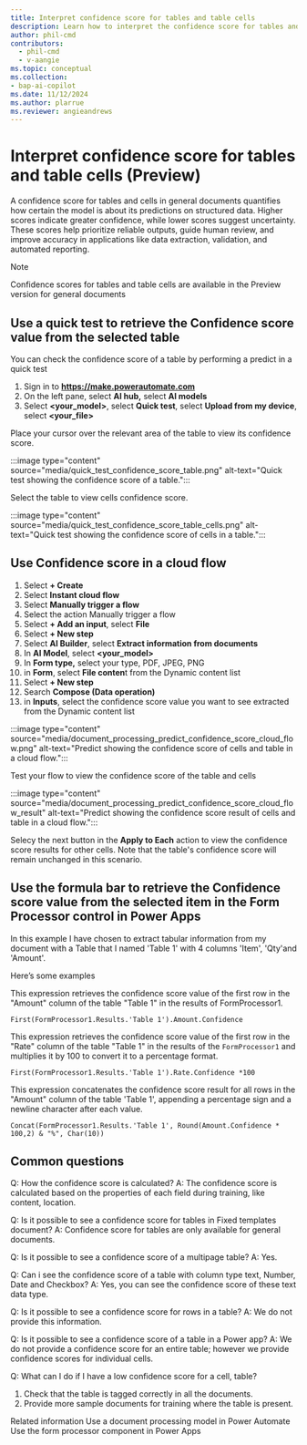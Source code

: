 ```yaml
---
title: Interpret confidence score for tables and table cells
description: Learn how to interpret the confidence score for tables and table cells.
author: phil-cmd
contributors:
  - phil-cmd
  - v-aangie
ms.topic: conceptual
ms.collection: 
- bap-ai-copilot
ms.date: 11/12/2024
ms.author: plarrue
ms.reviewer: angieandrews
---
```


# Interpret confidence score for tables and table cells (Preview)

A confidence score for tables and cells in general documents quantifies how certain the model is about its predictions on structured data. Higher scores indicate greater confidence, while lower scores suggest uncertainty. These scores help prioritize reliable outputs, guide human review, and improve accuracy in applications like data extraction, validation, and automated reporting.

> [!NOTE]
> Confidence scores for tables and table cells are available in the Preview version for general documents


<!--Please let me know if this is copilot/AI, preview or GA.-->

## Use a quick test to retrieve the Confidence score value from the selected table

You can check the confidence score of a table by performing a predict in a quick test
1.	Sign in to **https://make.powerautomate.com**
2.	On the left pane, select **AI hub,** select **AI models**
3.	Select **<your_model>**, select **Quick test**, select **Upload from my device**, select **<your_file>**

Place your cursor over the relevant area of the table to view its confidence score.

:::image type="content" source="media/quick_test_confidence_score_table.png" alt-text="Quick test showing the confidence score of a table.":::

Select the table to view cells confidence score.

:::image type="content" source="media/quick_test_confidence_score_table_cells.png" alt-text="Quick test showing the confidence score of cells in a table.":::

## Use Confidence score in a cloud flow

1.	Select **+ Create**
2.	Select **Instant cloud flow**
3.	Select **Manually trigger a flow**
4.	Select the action Manually trigger a flow
5.	Select **+ Add an input**, select **File**
6.	Select **+ New step**
7.	Select **AI Builder**, select **Extract information from documents**
8.	In **AI Model**, select **<your_model>**
9.	In **Form type,** select your type, PDF, JPEG, PNG
10.	in **Form**, select **File conten**t from the Dynamic content list
11.	Select **+ New step**
12.	Search **Compose (Data operation)**
13.	in **Inputs**, select the confidence score value you want to see extracted from the Dynamic content list

:::image type="content" source="media/document_processing_predict_confidence_score_cloud_flow.png" alt-text="Predict showing the confidence score of cells and table in a cloud flow.":::

Test your flow to view the confidence score of the table and cells

:::image type="content" source="media/document_processing_predict_confidence_score_cloud_flow_result" alt-text="Predict showing the confidence score result of cells and table in a cloud flow.":::

Selecy the next button in the **Apply to Each** action to view the confidence score results for other cells. Note that the table's confidence score will remain unchanged in this scenario.



## Use the formula bar to retrieve the Confidence score value from the selected item in the Form Processor  control in Power Apps

In this example I have chosen to extract tabular information from my document with a Table that I named 'Table 1' with 4 columns 'Item', 'Qty'and 'Amount'.

Here’s some examples

This expression retrieves the confidence score value of the first row in the "Amount" column of the table "Table 1" in the results of FormProcessor1.

```power-fx
First(FormProcessor1.Results.'Table 1').Amount.Confidence
```

This expression retrieves the confidence score value of the first row in the "Rate" column of the table "Table 1" in the results of the `FormProcessor1` and multiplies it by 100 to convert it to a percentage format.

```power-fx
First(FormProcessor1.Results.'Table 1').Rate.Confidence *100
```

This expression concatenates the confidence score result for all rows in the "Amount" column of the table 'Table 1', appending a percentage sign and a newline character after each value.

```power-fx
Concat(FormProcessor1.Results.'Table 1', Round(Amount.Confidence * 100,2) & "%", Char(10))
```

## Common questions

Q: How the confidence score is calculated?
A: The confidence score is calculated based on the properties of each field during training, like content, location.

Q: Is it possible to see a confidence score for tables in Fixed templates document?
A: Confidence score for tables are only available for general documents.

Q: Is it possible to see a confidence score of a multipage table?
A: Yes.

Q: Can i see the confidence score of a table with column type text, Number, Date and Checkbox?
A: Yes, you can see the confidence score of these text data type.

Q: Is it possible to see a confidence score for rows in a table?
A: We do not provide this information.

Q: Is it possible to see a confidence score of a table in a Power app?
A: We do not provide a confidence score for an entire table; however we provide confidence scores for individual cells.

Q: What can I do if I have a low confidence score for a cell, table?
1.	Check that the table is tagged correctly in all the documents.
2.	Provide more sample documents for training where the table is present.


Related information
Use a document processing model in Power Automate
Use the form processor component in Power Apps

